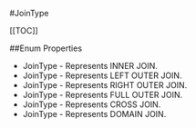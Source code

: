 #JoinType

[[TOC]]

##Enum Properties 

* JoinType -  Represents INNER JOIN. 
* JoinType -  Represents LEFT OUTER JOIN. 
* JoinType -  Represents RIGHT OUTER JOIN. 
* JoinType -  Represents FULL OUTER JOIN. 
* JoinType -  Represents CROSS JOIN. 
* JoinType -  Represents DOMAIN JOIN. 